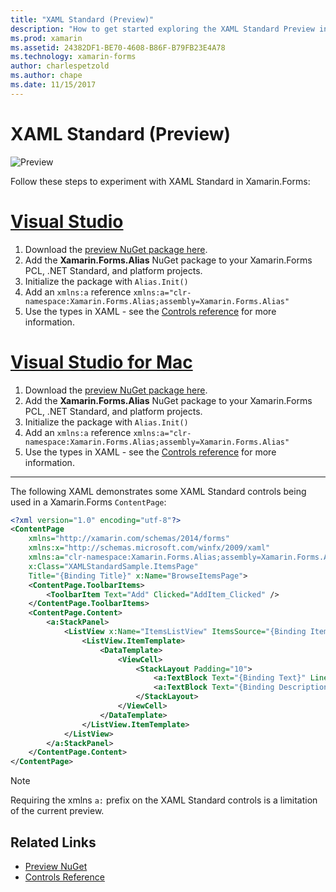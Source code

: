 ```yaml
---
title: "XAML Standard (Preview)"
description: "How to get started exploring the XAML Standard Preview in Xamarin.Forms"
ms.prod: xamarin
ms.assetid: 24382DF1-BE70-4608-B86F-B79FB23E4A78
ms.technology: xamarin-forms
author: charlespetzold
ms.author: chape
ms.date: 11/15/2017
---
```


# XAML Standard (Preview)

![Preview](~/media/shared/preview.png)

Follow these steps to experiment with XAML Standard in Xamarin.Forms:

# [Visual Studio](#tab/vswin)

1. Download the [preview NuGet package here](https://aka.ms/xf-xamlstandard-nuget).
2. Add the **Xamarin.Forms.Alias** NuGet package to your Xamarin.Forms PCL, .NET Standard, and platform projects.
3. Initialize the package with `Alias.Init()`
4. Add an `xmlns:a` reference `xmlns:a="clr-namespace:Xamarin.Forms.Alias;assembly=Xamarin.Forms.Alias"`
5. Use the types in XAML - see the [Controls reference](controls.md) for more information.

# [Visual Studio for Mac](#tab/vsmac)

1. Download the [preview NuGet package here](https://aka.ms/xf-xamlstandard-nuget).
2. Add the **Xamarin.Forms.Alias** NuGet package to your Xamarin.Forms PCL, .NET Standard, and platform projects.
3. Initialize the package with `Alias.Init()`
4. Add an `xmlns:a` reference `xmlns:a="clr-namespace:Xamarin.Forms.Alias;assembly=Xamarin.Forms.Alias"`
5. Use the types in XAML - see the [Controls reference](controls.md) for more information.

-----

The following XAML demonstrates some XAML Standard controls being used
in a Xamarin.Forms `ContentPage`:

```xml
<?xml version="1.0" encoding="utf-8"?>
<ContentPage 
    xmlns="http://xamarin.com/schemas/2014/forms" 
    xmlns:x="http://schemas.microsoft.com/winfx/2009/xaml" 
    xmlns:a="clr-namespace:Xamarin.Forms.Alias;assembly=Xamarin.Forms.Alias"
    x:Class="XAMLStandardSample.ItemsPage" 
    Title="{Binding Title}" x:Name="BrowseItemsPage">
    <ContentPage.ToolbarItems>
        <ToolbarItem Text="Add" Clicked="AddItem_Clicked" />
    </ContentPage.ToolbarItems>
    <ContentPage.Content>
        <a:StackPanel>
            <ListView x:Name="ItemsListView" ItemsSource="{Binding Items}" VerticalOptions="FillAndExpand" HasUnevenRows="true" RefreshCommand="{Binding LoadItemsCommand}" IsPullToRefreshEnabled="true" IsRefreshing="{Binding IsBusy, Mode=OneWay}" CachingStrategy="RecycleElement" ItemSelected="OnItemSelected">
                <ListView.ItemTemplate>
                    <DataTemplate>
                        <ViewCell>
                            <StackLayout Padding="10">
                                <a:TextBlock Text="{Binding Text}" LineBreakMode="NoWrap" Style="{DynamicResource ListItemTextStyle}" FontSize="16" />
                                <a:TextBlock Text="{Binding Description}" LineBreakMode="NoWrap" Style="{DynamicResource ListItemDetailTextStyle}" FontSize="13" />
                            </StackLayout>
                        </ViewCell>
                    </DataTemplate>
                </ListView.ItemTemplate>
            </ListView>
        </a:StackPanel>
    </ContentPage.Content>
</ContentPage>
```

> [!NOTE]
> Requiring the xmlns `a:` prefix on the XAML Standard controls is a limitation of the current preview.


## Related Links

- [Preview NuGet](https://aka.ms/xf-xamlstandard-nuget)
- [Controls Reference](controls.md)

